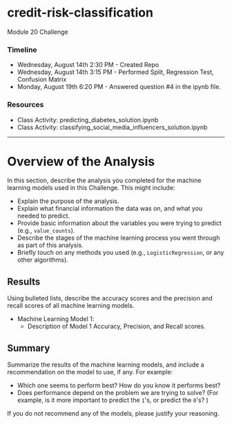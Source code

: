 # credit-risk-classification
Module 20 Challenge

### Timeline
* Wednesday, August 14th 2:30 PM - Created Repo
* Wednesday, August 14th 3:15 PM - Performed Split, Regression Test, Confusion Matrix
* Monday, August 19th 6:20 PM - Answered question #4 in the ipynb file.

### Resources
* Class Activity: predicting_diabetes_solution.ipynb
* Class Activity: classifying_social_media_influencers_solution.ipynb

-------------------------------------------------------------------------
# Overview of the Analysis

In this section, describe the analysis you completed for the machine learning models used in this Challenge. This might include:

* Explain the purpose of the analysis.
* Explain what financial information the data was on, and what you needed to predict.
* Provide basic information about the variables you were trying to predict (e.g., `value_counts`).
* Describe the stages of the machine learning process you went through as part of this analysis.
* Briefly touch on any methods you used (e.g., `LogisticRegression`, or any other algorithms).

## Results

Using bulleted lists, describe the accuracy scores and the precision and recall scores of all machine learning models.

* Machine Learning Model 1:
    * Description of Model 1 Accuracy, Precision, and Recall scores.

## Summary

Summarize the results of the machine learning models, and include a recommendation on the model to use, if any. For example:

* Which one seems to perform best? How do you know it performs best?
* Does performance depend on the problem we are trying to solve? (For example, is it more important to predict the `1`'s, or predict the `0`'s? )

If you do not recommend any of the models, please justify your reasoning.